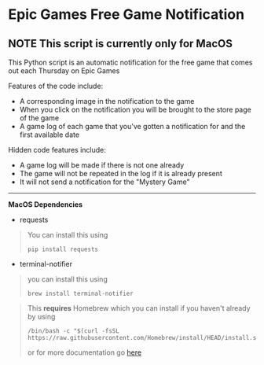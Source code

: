 # Epic Games Free Game Notification
**NOTE** This script is currently only for MacOS 
---
This Python script is an automatic notification for the free game that comes out each Thursday on Epic Games

Features of the code include:
- A corresponding image in the notification to the game
- When you click on the notification you will be brought to the store page of the game
- A game log of each game that you've gotten a notification for and the first available date

Hidden code features include:
- A game log will be made if there is not one already
- The game will not be repeated in the log if it is already present 
- It will not send a notification for the "Mystery Game"
---
**MacOS Dependencies**
- requests
> You can install this using
> ```
> pip install requests
> ```
- terminal-notifier
> you can install this using
> ```
> brew install terminal-notifier
> ```

>This **requires** Homebrew which you can install if you haven't already by using 
>
>```
>/bin/bash -c "$(curl -fsSL https://raw.githubusercontent.com/Homebrew/install/HEAD/install.sh)"
>```
>
>or for more documentation go [here](https://brew.sh/)
